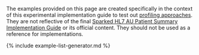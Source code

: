 The examples provided on this page are created specifically in the context of this experimental implementation guide to test out [profiling approaches](approach.html). They are not reflective of the final [Sparked HL7 AU Patient Summary Implementation Guide](https://build.fhir.org/ig/hl7au/au-fhir-ps/) or its official content. They should not be used as a reference for implementations.

<!-- ================================================ -->
<!--  use this line to include an autogenerated list of all examples from the remove it if you would like to hand generate it -->

{% include example-list-generator.md %}
<!-- ================================================ -->






